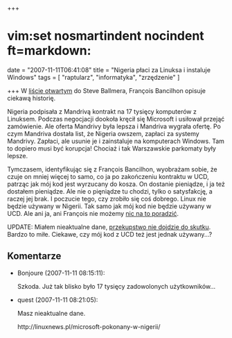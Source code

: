 +++
# vim:set nosmartindent nocindent ft=markdown:
date = "2007-11-11T06:41:08"
title = "Nigeria płaci za Linuksa i instaluje Windows"
tags = [ "raptularz", "informatyka", "zrzędzenie" ]

+++
W [liście
otwartym](http://blog.mandriva.com/2007/10/31/an-open-letter-to-steve-ballmer/)
do Steve Ballmera, François Bancilhon opisuje ciekawą historię.

<!--more-->

Nigeria podpisała z Mandrivą kontrakt na 17 tysięcy komputerów z Linuksem.
Podczas negocjacji dookoła kręcił się Microsoft i usiłował przejąć zamówienie.
Ale oferta Mandrivy była lepsza i Mandriva wygrała ofertę. Po czym Mandriva
dostała list, że Nigeria owszem, zapłaci za systemy Mandrivy.  Zapłaci, ale
usunie je i zainstaluje na komputerach Windows. Tam to dopiero musi być
korupcja! Chociaż i tak Warszawskie parkomaty były lepsze.

Tymczasem, identyfikując się z François Bancilhon, wyobrażam sobie, że czuje on
mniej więcej to samo, co ja po zakończeniu kontraktu w UCD, patrząc jak mój kod
jest wyrzucany do kosza. On dostanie pieniądze, i ja też dostałem pieniądze. Ale
nie o pięniądze tu chodzi, tylko o satysfakcję, a raczej jej brak. I poczucie
tego, czy zrobiło się coś dobrego. Linux nie będzie używany w Nigerii. Tak samo
jak mój kod nie będzie używany w UCD. Ale ani ja, ani François nie możemy [nic
na to
poradzić](/2007/03/10/bullying-czyli-znecanie-sie/).

UPDATE: Miałem nieaktualne dane, [przekupstwo nie dojdzie do
skutku](http://linuxnews.pl/microsoft-pokonany-w-nigerii/). Bardzo to miłe.
Ciekawe, czy mój kod z UCD też jest jednak używany...?

## Komentarze

* Bonjoure (2007-11-11 08:15:11): <p>Szkoda. Już tak blisko było 17 tysięcy
  zadowolonych użytkowników&#8230;</p>
* quest (2007-11-11 08:21:05): <p>Masz nieaktualne dane.</p>
  <p>http://linuxnews.pl/microsoft-pokonany-w-nigerii/</p>
